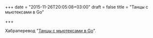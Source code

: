 +++
date = "2015-11-26T20:05:08+03:00"
draft = false
title = "Танцы с мьютексами в Go"

+++

<p>Хабраперевод &quot;<a href="http://habrahabr.ru/post/271789/">Танцы с мьютексами в Go</a>&quot;.</p>


